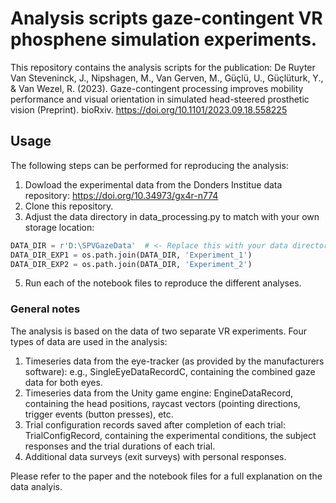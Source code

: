 # Analysis scripts gaze-contingent VR phosphene simulation experiments.
This repository contains the analysis scripts for the publication:
De Ruyter Van Steveninck, J., Nipshagen, M., Van Gerven, M., Güçlü, U., Güçlüturk, Y., & Van Wezel, R. (2023). Gaze-contingent processing improves mobility performance and visual orientation in simulated head-steered prosthetic vision (Preprint). bioRxiv. https://doi.org/10.1101/2023.09.18.558225


## Usage 
The following steps can be performed for reproducing the analysis:
1. Dowload the experimental data from the Donders Institue data repository: https://doi.org/10.34973/gx4r-n774
2. Clone this repository.
4. Adjust the data directory in data_processing.py to match with your own storage location:
   
```python
DATA_DIR = r'D:\SPVGazeData'  # <- Replace this with your data directory
DATA_DIR_EXP1 = os.path.join(DATA_DIR, 'Experiment_1')
DATA_DIR_EXP2 = os.path.join(DATA_DIR, 'Experiment_2')
```

5. Run each of the notebook files to reproduce the different analyses.

### General notes
The analysis is based on the data of two separate VR experiments. Four types of data are used in the analysis:
1. Timeseries data from the eye-tracker (as provided by the manufacturers software): e.g., SingleEyeDataRecordC, containing the combined gaze data for both eyes.
2. Timeseries data from the Unity game engine: EngineDataRecord, containing the head positions, raycast vectors (pointing directions, trigger events (button presses), etc.
3. Trial configuration records saved after completion of each trial: TrialConfigRecord, containing the experimental conditions, the subject responses and the trial durations of each trial.
4. Additional data surveys (exit surveys) with personal responses.


Please refer to the paper and the notebook files for a full explanation on the data analyis.
